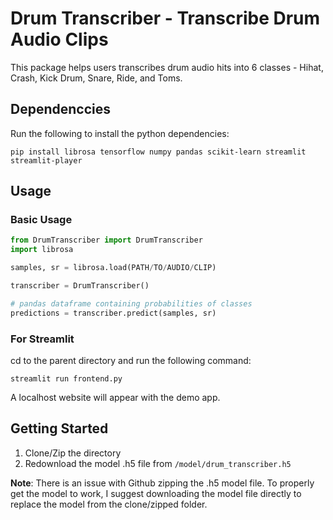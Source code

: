 # Drum Transcriber - Transcribe Drum Audio Clips

This package helps users transcribes drum audio hits into 6 classes - Hihat, Crash, Kick Drum, Snare, Ride, and Toms.


## Dependenccies

Run the following to install the python dependencies:

```
pip install librosa tensorflow numpy pandas scikit-learn streamlit streamlit-player
```

## Usage

### Basic Usage
```Python
from DrumTranscriber import DrumTranscriber
import librosa

samples, sr = librosa.load(PATH/TO/AUDIO/CLIP)

transcriber = DrumTranscriber()

# pandas dataframe containing probabilities of classes
predictions = transcriber.predict(samples, sr)
```

### For Streamlit

cd to the parent directory and run the following command:
```
streamlit run frontend.py
```
A localhost website will appear with the demo app.


## Getting Started

1. Clone/Zip the directory
2. Redownload the model .h5 file from `/model/drum_transcriber.h5`

**Note**: There is an issue with Github zipping the .h5 model file. To properly get the model to work, I suggest downloading the model file directly to replace the model from the clone/zipped folder.
